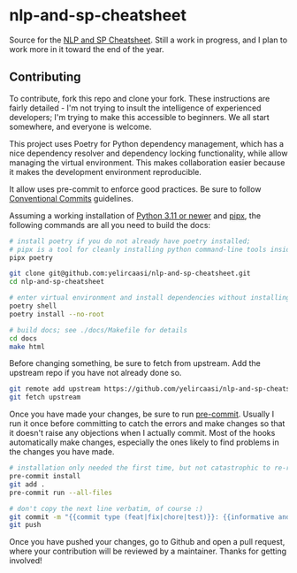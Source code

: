 # nlp-and-sp-cheatsheet

Source for the [NLP and SP Cheatsheet](https://nlp-and-sp-cheatsheet.readthedocs.io/en/latest/).
Still a work in progress, and I plan to work more in it toward the end of the year.

## Contributing

To contribute, fork this repo and clone your fork. These instructions are fairly detailed - I'm not
trying to insult the intelligence of experienced developers; I'm trying to make this accessible to
beginners. We all start somewhere, and everyone is welcome.

This project uses Poetry for Python dependency management, which has a nice dependency resolver and
dependency locking functionality, while allow managing the virtual environment. This makes
collaboration easier because it makes the development environment reproducible.

It allow uses pre-commit to enforce good practices. Be sure to follow
[Conventional Commits](https://www.conventionalcommits.org) guidelines.

Assuming a working installation of [Python 3.11 or newer](https://github.com/pyenv/pyenv) and
[pipx](https://pypa.github.io/pipx/installation/), the following commands are all you need to build
the docs:

```sh
# install poetry if you do not already have poetry installed;
# pipx is a tool for cleanly installing python command-line tools inside a virtual environment
pipx poetry

git clone git@github.com:yelircaasi/nlp-and-sp-cheatsheet.git
cd nlp-and-sp-cheatsheet

# enter virtual environment and install dependencies without installing the current project
poetry shell
poetry install --no-root

# build docs; see ./docs/Makefile for details
cd docs
make html
```

Before changing something, be sure to fetch from upstream. Add the upstream repo if you have not
already done so.

```sh
git remote add upstream https://github.com/yelircaasi/nlp-and-sp-cheatsheet.git
git fetch upstream
```

Once you have made your changes, be sure to run [pre-commit](https://pre-commit.com/). Usually I
run it once before committing to catch the errors and make changes so that it doesn't raise any
objections when I actually commit. Most of the hooks automatically make changes, especially the
ones likely to find problems in the changes you have made.

```sh
# installation only needed the first time, but not catastrophic to re-run
pre-commit install
git add .
pre-commit run --all-files

# don't copy the next line verbatim, of course :)
git commit -m "{{commit type (feat|fix|chore|test)}}: {{informative and concise commit message}}"
git push
```

Once you have pushed your changes, go to Github and open a pull request, where your contribution
will be reviewed by a maintainer. Thanks for getting involved!
